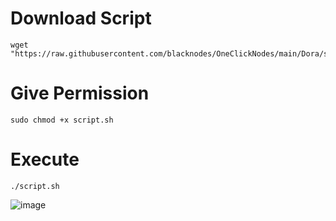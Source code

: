 # Download Script
```
wget "https://raw.githubusercontent.com/blacknodes/OneClickNodes/main/Dora/script.sh"
```
# Give Permission
```
sudo chmod +x script.sh
```
# Execute
```
./script.sh
```
![image](https://github.com/blacknodes/OneClickNodes/assets/85839823/f815a289-4316-43ae-a450-042867ac765c)
